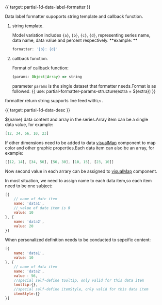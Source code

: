 {{ target: partial-1d-data-label-formatter }}

Data label formatter supoports string template and callback function.

1. string template.

    Model variation includes `{a}`, `{b}`, `{c}`, `{d}`, representing series name, data name, data value and percent respectively.
    **example: **
    ```js
    formatter: '{b}: {d}'
    ```

2. callback function.

    Format of callback function: 
    ```js
    (params: Object|Array) => string
    ```
    parameter `params` is the single dataset that formatter needs.Format is as followed: 
    {{ use: partial-formatter-params-structure(extra = ${extra}) }}

formatter return string supports line feed with`\n` .



{{ target: partial-1d-data-desc }}

${name} data content and array in the series.Array item can be a single data value, for example: 
```js
[12, 34, 56, 10, 23]
```

If other dimensions need to be added to data  [visualMap](~visualMap) component to map color and other graphic properties.Each data item can also be an array, for example: 
```js
[[12, 14], [34, 50], [56, 30], [10, 15], [23, 10]]
```

Now second value in each arrary can be assigned to [visualMap](~visualMap) component.


In most situation, we need to assign name to each data item,so each item need to be one subject: 
```js
[{
    // name of date item
    name: 'data1',
    // value of date item is 8
    value: 10
}, {
    name: 'data2',
    value: 20
}]
```

When personalized definition needs to be conducted to  sepcific content: 

```js
[{
    name: 'data1',
    value: 10
}, {
    // name of data item
    name: 'data2',
    value : 56,
    //special self-define tooltip, only valid for this data item
    tooltip:{},
    //special self-define itemStyle, only valid for this data item
    itemStyle:{}
}]
```